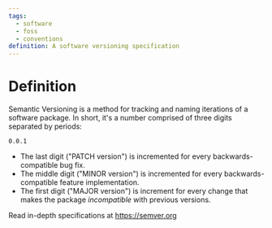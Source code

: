 ```yaml
---
tags:
  - software
  - foss
  - conventions
definition: A software versioning specification
---
```

# Definition
Semantic Versioning is a method for tracking and naming iterations of a software package. In short, it's a number comprised of three digits separated by periods:
```
0.0.1
```
- The last digit ("PATCH version") is incremented for every backwards-compatible bug fix.
- The middle digit ("MINOR version") is incremented for every backwards-compatible feature implementation.
- The first digit ("MAJOR version") is increment for every change that makes the package _incompatible_ with previous versions. 

Read in-depth specifications at https://semver.org
